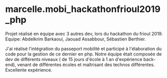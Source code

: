 # marcelle.mobi_hackathonfrioul2019_php

Projet réalisé en équipe avec 3 autres dev, lors du hackathon du frioul 2019.
Equipe:
Abdelkrim Barkaoui, 
Jaouad Assabbour, 
Sébastien Berthier.

J'ai réalisé l'intégration du passeport mobilité et participé à l'élaboration du code pour la gestion de ce dernier en php.
Notre équipe était composée de dev de différents niveaux ( de 15 jours d'école à 1 an d'expérience back-end), venant de différentes écoles et maîtrisant des technos différentes.
Excellente expérience.

